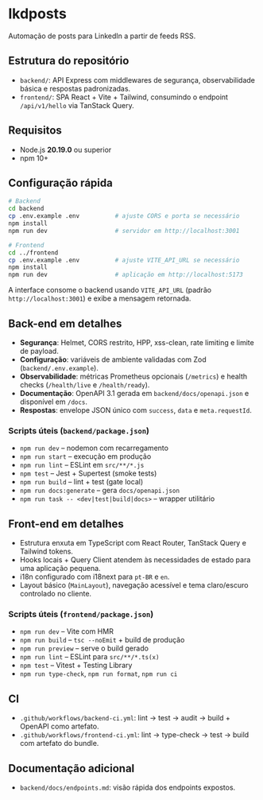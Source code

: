 ﻿# lkdposts

Automação de posts para LinkedIn a partir de feeds RSS.

## Estrutura do repositório
- `backend/`: API Express com middlewares de segurança, observabilidade básica e respostas padronizadas.
- `frontend/`: SPA React + Vite + Tailwind, consumindo o endpoint `/api/v1/hello` via TanStack Query.

## Requisitos
- Node.js **20.19.0** ou superior
- npm 10+

## Configuração rápida
```bash
# Backend
cd backend
cp .env.example .env          # ajuste CORS e porta se necessário
npm install
npm run dev                   # servidor em http://localhost:3001

# Frontend
cd ../frontend
cp .env.example .env          # ajuste VITE_API_URL se necessário
npm install
npm run dev                   # aplicação em http://localhost:5173
```

A interface consome o backend usando `VITE_API_URL` (padrão `http://localhost:3001`) e exibe a mensagem retornada.

## Back-end em detalhes
- **Segurança**: Helmet, CORS restrito, HPP, xss-clean, rate limiting e limite de payload.
- **Configuração**: variáveis de ambiente validadas com Zod (`backend/.env.example`).
- **Observabilidade**: métricas Prometheus opcionais (`/metrics`) e health checks (`/health/live` e `/health/ready`).
- **Documentação**: OpenAPI 3.1 gerada em `backend/docs/openapi.json` e disponível em `/docs`.
- **Respostas**: envelope JSON único com `success`, `data` e `meta.requestId`.

### Scripts úteis (`backend/package.json`)
- `npm run dev` – nodemon com recarregamento
- `npm run start` – execução em produção
- `npm run lint` – ESLint em `src/**/*.js`
- `npm test` – Jest + Supertest (smoke tests)
- `npm run build` – lint + test (gate local)
- `npm run docs:generate` – gera `docs/openapi.json`
- `npm run task -- <dev|test|build|docs>` – wrapper utilitário

## Front-end em detalhes
- Estrutura enxuta em TypeScript com React Router, TanStack Query e Tailwind tokens.
- Hooks locais + Query Client atendem às necessidades de estado para uma aplicação pequena.
- i18n configurado com i18next para `pt-BR` e `en`.
- Layout básico (`MainLayout`), navegação acessível e tema claro/escuro controlado no cliente.

### Scripts úteis (`frontend/package.json`)
- `npm run dev` – Vite com HMR
- `npm run build` – `tsc --noEmit` + build de produção
- `npm run preview` – serve o build gerado
- `npm run lint` – ESLint para `src/**/*.ts(x)`
- `npm test` – Vitest + Testing Library
- `npm run type-check`, `npm run format`, `npm run ci`

## CI
- `.github/workflows/backend-ci.yml`: lint → test → audit → build + OpenAPI como artefato.
- `.github/workflows/frontend-ci.yml`: lint → type-check → test → build com artefato do bundle.

## Documentação adicional
- `backend/docs/endpoints.md`: visão rápida dos endpoints expostos.
